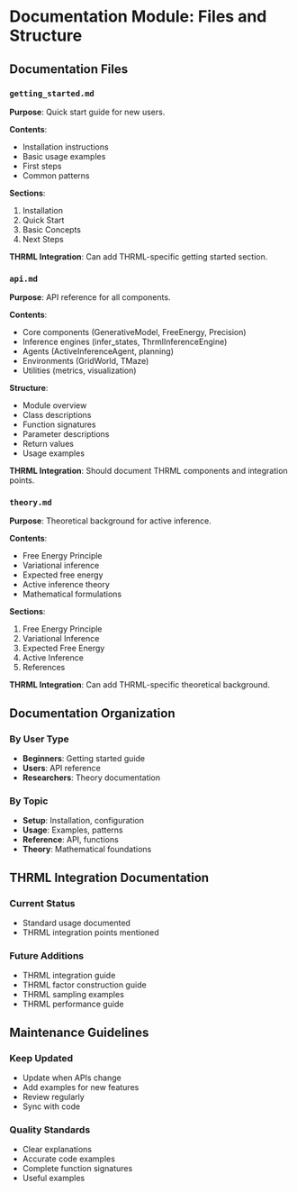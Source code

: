 # Documentation Module: Files and Structure

## Documentation Files

### `getting_started.md`
**Purpose**: Quick start guide for new users.

**Contents**:
- Installation instructions
- Basic usage examples
- First steps
- Common patterns

**Sections**:
1. Installation
2. Quick Start
3. Basic Concepts
4. Next Steps

**THRML Integration**: Can add THRML-specific getting started section.

### `api.md`
**Purpose**: API reference for all components.

**Contents**:
- Core components (GenerativeModel, FreeEnergy, Precision)
- Inference engines (infer_states, ThrmlInferenceEngine)
- Agents (ActiveInferenceAgent, planning)
- Environments (GridWorld, TMaze)
- Utilities (metrics, visualization)

**Structure**:
- Module overview
- Class descriptions
- Function signatures
- Parameter descriptions
- Return values
- Usage examples

**THRML Integration**: Should document THRML components and integration points.

### `theory.md`
**Purpose**: Theoretical background for active inference.

**Contents**:
- Free Energy Principle
- Variational inference
- Expected free energy
- Active inference theory
- Mathematical formulations

**Sections**:
1. Free Energy Principle
2. Variational Inference
3. Expected Free Energy
4. Active Inference
5. References

**THRML Integration**: Can add THRML-specific theoretical background.

## Documentation Organization

### By User Type
- **Beginners**: Getting started guide
- **Users**: API reference
- **Researchers**: Theory documentation

### By Topic
- **Setup**: Installation, configuration
- **Usage**: Examples, patterns
- **Reference**: API, functions
- **Theory**: Mathematical foundations

## THRML Integration Documentation

### Current Status
- Standard usage documented
- THRML integration points mentioned

### Future Additions
- THRML integration guide
- THRML factor construction guide
- THRML sampling examples
- THRML performance guide

## Maintenance Guidelines

### Keep Updated
- Update when APIs change
- Add examples for new features
- Review regularly
- Sync with code

### Quality Standards
- Clear explanations
- Accurate code examples
- Complete function signatures
- Useful examples
